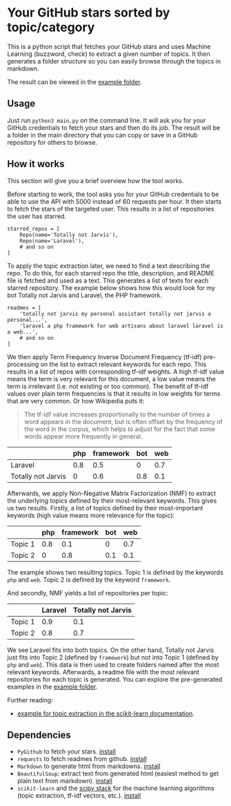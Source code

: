 # Your GitHub stars sorted by topic/category

This is a python script that fetches your GitHub stars and uses Machine Learning (buzzword, check) to extract a given number of topics. It then generates a folder structure so you can easily browse through the topics in markdown.

The result can be viewed in the [example folder](example/).

## Usage

Just run `python3 main.py` on the command line. It will ask you for your GitHub credentials to fetch your stars and then do its job. The result will be a folder in the main directory that you can copy or save in a GitHub repository for others to browse.

## How it works

This section will give you a brief overview how the tool works.

Before starting to work, the tool asks you for your GitHub credentials to be able to use the API with 5000 instead of 60 requests per hour. It then starts to fetch the stars of the targeted user. This results in a list of repositories the user has starred.

```
starred_repos = [
    Repo(name='Totally not Jarvis'),
    Repo(name='Laravel'),
    # and so on
]
```

To apply the topic extraction later, we need to find a text describing the repo. To do this, for each starred repo the title, description, and README file is fetched and used as a text. This generates a list of texts for each starred repository. The example below shows how this would look for my bot Totally not Jarvis and Laravel, the PHP framework.

```
readmes = [
    'totally not jarvis my personal assistant totally not jarvis a personal...',
    'laravel a php framework for web artisans about laravel laravel is a web...',
    # and so on
]
```

We then apply Term Frequency Inverse Document Frequency (tf-idf) pre-processing on the list to extract relevant keywords for each repo. This results in a list of repos with corresponding tf-idf weights. A high tf-idf value means the term is very relevant for this document, a low value means the term is irrelevant (i.e. not existing or too common). The benefit of tf-idf values over plain term frequencies is that it results in low weights for terms that are very common. Or how Wikipedia puts it:

> The tf-idf value increases proportionally to the number of times a word appears in the document, but is often offset by the frequency of the word in the corpus, which helps to adjust for the fact that some words appear more frequently in general.


|                    | php | framework | bot | web |
|--------------------|-----|-----------|-----|-----|
| Laravel            | 0.8 | 0.5       | 0   | 0.7 |
| Totally not Jarvis | 0   | 0.6       | 0.8 | 0.1 |


Afterwards, we apply Non-Negative Matrix Factorization (NMF) to extract the underlying topics defined by their most-relevant keywords. This gives us two results. Firstly, a list of topics defined by their most-important keywords (high value means more relevance for the topic):

|         | php | framework | bot | web |
|---------|-----|-----------|-----|-----|
| Topic 1 | 0.8 | 0.1       | 0   | 0.7 |
| Topic 2 | 0   | 0.8       | 0.1 | 0.1 |

The example shows two resulting topics. Topic 1 is defined by the keywords `php` and `web`. Topic 2 is defined by the keyword `framework`.

And secondly, NMF yields a list of repositories per topic:

|         | Laravel | Totally not Jarvis |
|---------|---------|--------------------|
| Topic 1 | 0.9     | 0.1                |
| Topic 2 | 0.8     | 0.7                |

We see Laravel fits into both topics. On the other hand, Totally not Jarvis just fits into Topic 2 (defined by `framework`) but not into Topic 1 (defined by `php` and `web`).
This data is then used to create folders named after the most relevant keywords. Afterwards, a readme file with the most relevant repositories for each topic is generated. You can explore the pre-generated examples in the [example folder](example/).

Further reading:
- [example for topic extraction in the scikit-learn documentation](http://scikit-learn.org/stable/auto_examples/applications/topics_extraction_with_nmf_lda.html#sphx-glr-auto-examples-applications-topics-extraction-with-nmf-lda-py).

## Dependencies

- `PyGithub` to fetch your stars. [install](http://pygithub.readthedocs.io/en/latest/introduction.html#download-and-install)
- `requests` to fetch readmes from github. [install](http://docs.python-requests.org/en/master/user/install/)
- `Markdown` to generate html from markdowns. [install](http://pythonhosted.org/Markdown/install.html)
- `BeautifulSoup`: extract text from generated html (easiest method to get plain text from markdown). [install](https://www.crummy.com/software/BeautifulSoup/bs4/doc/#installing-beautiful-soup)
- `scikit-learn` and the [scipy stack](https://www.scipy.org/install.html#installing-via-pip) for the machine learning algorithms (topic extraction, tf-idf vectors, etc.). [install](http://scikit-learn.org/stable/install.html)